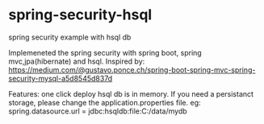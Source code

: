 # spring-security-hsql
spring security example with hsql db

Implemeneted the spring security with spring boot, spring mvc,jpa(hibernate) and hsql.
Inspired by:
https://medium.com/@gustavo.ponce.ch/spring-boot-spring-mvc-spring-security-mysql-a5d8545d837d

Features:
one click deploy
hsql db is in memory. If you need a persistanct storage, please change the application.properties file.
eg:
spring.datasource.url = jdbc:hsqldb:file:C:/data/mydb

